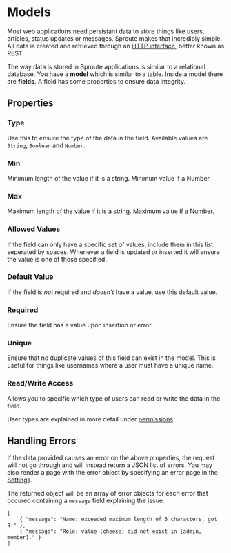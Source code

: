 # Models

Most web applications need persistant data to store things like users, articles, status updates or messages. Sproute makes that incredibly simple. All data is created and retrieved through an [HTTP interface](#http-interface), better known as REST.

The way data is stored in Sproute applications is similar to a relational database. You have a **model** which is similar to a table. Inside a model there are **fields**. A field has some properties to ensure data integrity.

## Properties
### Type

Use this to ensure the type of the data in the field. Available values are `String`, `Boolean` and `Number`.

### Min

Minimum length of the value if it is a string. Minimum value if a Number.

### Max

Maximum length of the value if it is a string. Maximum value if a Number.

### Allowed Values

If the field can only have a specific set of values, include them in this list seperated by spaces. Whenever a field is updated or inserted it will ensure the value is one of those specified.

### Default Value

If the field is *not* required and *doesn't* have a value, use this default value.

### Required

Ensure the field has a value upon insertion or error.

### Unique

Ensure that no duplicate values of this field can exist in the model. This is useful for things like usernames where a user must have a unique name.

### Read/Write Access

Allows you to specific which type of users can read or write the data in the field.

User types are explained in more detail under [permissions](#permissions).

## Handling Errors

If the data provided causes an error on the above properties, the request will not go through and will instead return a JSON list of errors. You may also render a page with the error object by specifying an error page in the [Settings](#error-view).

The returned object will be an array of error objects for each error that occured containing a `message` field explaining the issue.

~~~
[
	{ "message": "Name: exceeded maximum length of 5 characters, got 9." },
	{ "message": "Role: value (cheese) did not exist in [admin, member]." }
]
~~~